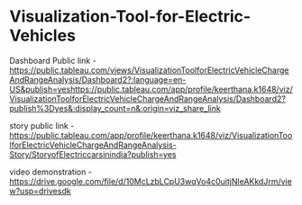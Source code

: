 # Visualization-Tool-for-Electric-Vehicles


Dashboard Public link -https://public.tableau.com/views/VisualizationToolforElectricVehicleChargeAndRangeAnalysis/Dashboard2?:language=en-US&publish=yeshttps://public.tableau.com/app/profile/keerthana.k1648/viz/VisualizationToolforElectricVehicleChargeAndRangeAnalysis/Dashboard2?publish%3Dyes&:display_count=n&:origin=viz_share_link

story public link - https://public.tableau.com/app/profile/keerthana.k1648/viz/VisualizationToolforElectricVehicleChargeAndRangeAnalysis-Story/StoryofElectriccarsinindia?publish=yes

video demonstration - https://drive.google.com/file/d/10McLzbLCpU3wqVo4c0uitjNleAKkdJrm/view?usp=drivesdk
